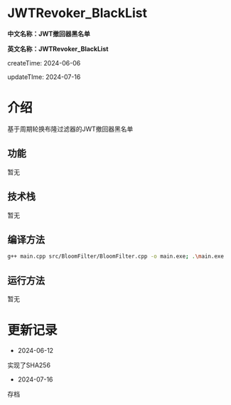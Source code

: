 # JWTRevoker_BlackList

**中文名称：JWT撤回器黑名单**

**英文名称：JWTRevoker_BlackList**

createTime: 2024-06-06

updateTIme: 2024-07-16

# 介绍

基于周期轮换布隆过滤器的JWT撤回器黑名单

## 功能

暂无

## 技术栈

暂无

## 编译方法

```bash
g++ main.cpp src/BloomFilter/BloomFilter.cpp -o main.exe; .\main.exe
```

## 运行方法

暂无

# 更新记录

- 2024-06-12

实现了SHA256

- 2024-07-16

存档